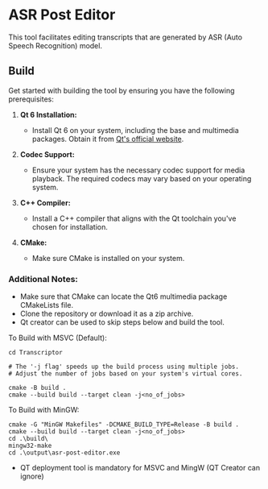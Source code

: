# ASR Post Editor

This tool facilitates editing transcripts that are generated by ASR (Auto Speech Recognition) model.

## Build

Get started with building the tool by ensuring you have the following prerequisites:

1. **Qt 6 Installation:**
   - Install Qt 6 on your system, including the base and multimedia packages. Obtain it from [Qt's official website](https://www.qt.io/download).

2. **Codec Support:**
   - Ensure your system has the necessary codec support for media playback. The required codecs may vary based on your operating system.

3. **C++ Compiler:**
   - Install a C++ compiler that aligns with the Qt toolchain you've chosen for installation.

4. **CMake:**
   - Make sure CMake is installed on your system.

### Additional Notes:
* Make sure that CMake can locate the Qt6 multimedia package CMakeLists file.
* Clone the repository or download it as a zip archive.
* Qt creator can be used to skip steps below and build the tool.

To Build with MSVC (Default):
```shell
cd Transcriptor

# The '-j flag' speeds up the build process using multiple jobs.
# Adjust the number of jobs based on your system's virtual cores.

cmake -B build .
cmake --build build --target clean -j<no_of_jobs>
```

To Build with MinGW:
```shell
cmake -G "MinGW Makefiles" -DCMAKE_BUILD_TYPE=Release -B build .
cmake --build build --target clean -j<no_of_jobs>
cd .\build\
mingw32-make
cd .\output\asr-post-editor.exe
```
* QT deployment tool is mandatory for MSVC and MingW (QT Creator can ignore)
